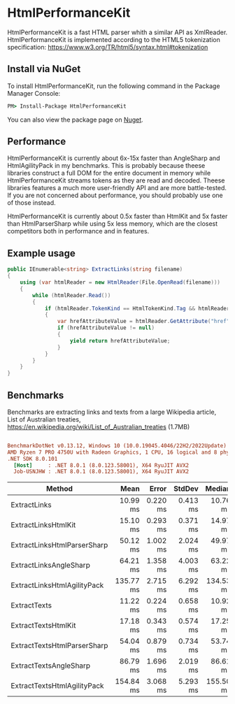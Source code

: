 # HtmlPerformanceKit
HtmlPerformanceKit is a fast HTML parser whith a similar API as XmlReader. HtmlPerformanceKit is implemented according to the HTML5 tokenization specification:
https://www.w3.org/TR/html5/syntax.html#tokenization

## Install via NuGet
To install HtmlPerformanceKit, run the following command in the Package Manager Console:

```cmd
PM> Install-Package HtmlPerformanceKit
```
You can also view the package page on [Nuget](https://www.nuget.org/packages/HtmlPerformanceKit/).

## Performance
HtmlPerformanceKit is currently about 6x-15x faster than AngleSharp and HtmlAgilityPack in my benchmarks. 
This is probably because theese libraries construct a full DOM for the entire document in memory while HtmlPerformanceKit streams tokens as they are read and decoded. 
Theese libraries features a much more user-friendly API and are more battle-tested. If you are not concerned about performance, you should probably use one of those instead. 

HtmlPerformanceKit is currently about 0.5x faster than HtmlKit and 5x faster than HtmlParserSharp while using 5x less memory, which are the closest competitors both in performance and in features.

## Example usage
```csharp
public IEnumerable<string> ExtractLinks(string filename)
{
    using (var htmlReader = new HtmlReader(File.OpenRead(filename)))
    {
        while (htmlReader.Read())
        {
            if (htmlReader.TokenKind == HtmlTokenKind.Tag && htmlReader.Name == "a")
            {
                var hrefAttributeValue = htmlReader.GetAttribute("href");
                if (hrefAttributeValue != null)
                {
                    yield return hrefAttributeValue;
                }
            }
        }
    }
}
```

## Benchmarks
Benchmarks are extracting links and texts from a large Wikipedia article, List of Australian treaties, https://en.wikipedia.org/wiki/List_of_Australian_treaties (1.7MB)

``` ini

BenchmarkDotNet v0.13.12, Windows 10 (10.0.19045.4046/22H2/2022Update)
AMD Ryzen 7 PRO 4750U with Radeon Graphics, 1 CPU, 16 logical and 8 physical cores
.NET SDK 8.0.101
  [Host]     : .NET 8.0.1 (8.0.123.58001), X64 RyuJIT AVX2
  Job-USNJHW : .NET 8.0.1 (8.0.123.58001), X64 RyuJIT AVX2

```

| Method                      | Mean      | Error    | StdDev   | Median    | Allocated |
|---------------------------- |----------:|---------:|---------:|----------:|----------:|
| ExtractLinks                |  10.99 ms | 0.220 ms | 0.413 ms |  10.76 ms |   1.37 MB |
| ExtractLinksHtmlKit         |  15.10 ms | 0.293 ms | 0.371 ms |  14.97 ms |  13.95 MB |
| ExtractLinksHtmlParserSharp |  50.12 ms | 1.002 ms | 2.024 ms |  49.97 ms |  19.01 MB |
| ExtractLinksAngleSharp      |  64.21 ms | 1.358 ms | 4.003 ms |  63.22 ms |  20.63 MB |
| ExtractLinksHtmlAgilityPack | 135.77 ms | 2.715 ms | 6.292 ms | 134.53 ms |  52.66 MB |
| ExtractTexts                |  11.22 ms | 0.224 ms | 0.658 ms |  10.92 ms |   2.82 MB |
| ExtractTextsHtmlKit         |  17.18 ms | 0.343 ms | 0.574 ms |  17.25 ms |  13.76 MB |
| ExtractTextsHtmlParserSharp |  54.04 ms | 0.879 ms | 0.734 ms |  53.74 ms |  20.99 MB |
| ExtractTextsAngleSharp      |  86.79 ms | 1.696 ms | 2.019 ms |  86.61 ms |  25.73 MB |
| ExtractTextsHtmlAgilityPack | 154.84 ms | 3.068 ms | 5.293 ms | 155.50 ms |  77.48 MB |
